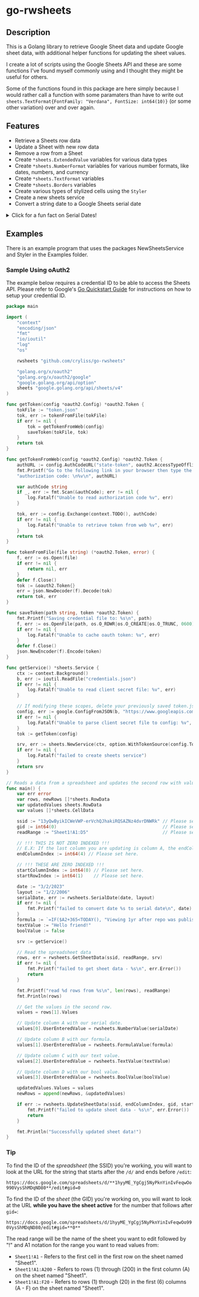 # go-rwsheets

## Description

This is a Golang library to retrieve Google Sheet data and update Google sheet data, with additional helper functions for updating the sheet values.

I create a lot of scripts using the Google Sheets API and these are some functions I've found myself commonly using and I thought they might be useful for others.

Some of the functions found in this package are here simply because I would rather call a function with some paramaters than have to write out `sheets.TextFormat{FontFamily: "Verdana", FontSize: int64(10)}` (or some other variation) over and over again.

## Features

- Retrieve a Sheets row data
- Update a Sheet with new row data
- Remove a row from a Sheet
- Create `*sheets.ExtendedValue` variables for various data types
- Create `*sheets.NumberFormat` variables for various number formats, like dates, numbers, and currency
- Create `*sheets.TextFormat` variables
- Create `*sheets.Borders` variables
- Create various types of stylized cells using the `Styler`
- Create a new sheets service
- Convert a string date to a Google Sheets serial date

<details>
    <summary>Click for a fun fact on Serial Dates!</summary>

    Calculating serial dates varies between Google Sheets and Excel!
    Google Sheets uses `12/30/1899` for the start date while Excel uses `1/1/1900`. [src](https://www.lifewire.com/entering-dates-with-the-date-function-3123948)
</details>

## Examples

There is an example program that uses the packages NewSheetsService and Styler in the Examples folder.

### Sample Using oAuth2

The example below requires a credential ID to be able to access the Sheets API. Please refer to Google's [Go Quickstart Guide](https://developers.google.com/sheets/api/quickstart/go) for instructions on how to setup your credential ID.

```go
package main

import (
    "context"
    "encoding/json"
    "fmt"
    "io/ioutil"
    "log"
    "os"

    rwsheets "github.com/cryliss/go-rwsheets"

    "golang.org/x/oauth2"
    "golang.org/x/oauth2/google"
    "google.golang.org/api/option"
    sheets "google.golang.org/api/sheets/v4"
)

func getToken(config *oauth2.Config) *oauth2.Token {
    tokFile := "token.json"
    tok, err := tokenFromFile(tokFile)
    if err != nil {
        tok = getTokenFromWeb(config)
        saveToken(tokFile, tok)
    }
    return tok
}

func getTokenFromWeb(config *oauth2.Config) *oauth2.Token {
    authURL := config.AuthCodeURL("state-token", oauth2.AccessTypeOffline)
    fmt.Printf("Go to the following link in your browser then type the "+
    "authorization code: \n%v\n", authURL)

    var authCode string
    if _, err := fmt.Scan(&authCode); err != nil {
        log.Fatalf("Unable to read authorization code %v", err)
    }

    tok, err := config.Exchange(context.TODO(), authCode)
    if err != nil {
        log.Fatalf("Unable to retrieve token from web %v", err)
    }
    return tok
}

func tokenFromFile(file string) (*oauth2.Token, error) {
    f, err := os.Open(file)
    if err != nil {
        return nil, err
    }
    defer f.Close()
    tok := &oauth2.Token{}
    err = json.NewDecoder(f).Decode(tok)
    return tok, err
}

func saveToken(path string, token *oauth2.Token) {
    fmt.Printf("Saving credential file to: %s\n", path)
    f, err := os.OpenFile(path, os.O_RDWR|os.O_CREATE|os.O_TRUNC, 0600)
    if err != nil {
        log.Fatalf("Unable to cache oauth token: %v", err)
    }
    defer f.Close()
    json.NewEncoder(f).Encode(token)
}

func getService() *sheets.Service {
    ctx := context.Background()
    b, err := ioutil.ReadFile("credentials.json")
    if err != nil {
        log.Fatalf("Unable to read client secret file: %v", err)
    }

    // If modifying these scopes, delete your previously saved token.json.
    config, err := google.ConfigFromJSON(b, "https://www.googleapis.com/auth/spreadsheets")
    if err != nil {
        log.Fatalf("Unable to parse client secret file to config: %v", err)
    }
    tok := getToken(config)

    srv, err := sheets.NewService(ctx, option.WithTokenSource(config.TokenSource(ctx, tok)))
    if err != nil {
        log.Fatalf("failed to create sheets service")
    }
    return srv
}

// Reads a data from a spreadsheet and updates the second row with values of various formats
func main() {
    var err error
    var rows, newRows []*sheets.RowData
    var updatedValues sheets.RowData
    var values []*sheets.CellData

    ssid := "13yQwByikICWeVWP-erVchQJhakiRQSAZNz4dvrDNWRk" // Please set here.
    gid := int64(0)                                        // Please set here.
    readRange := "Sheet1!A1:D5"                            // Please set here.

    // !!! THIS IS NOT ZERO INDEXED !!!
    // E.X: If the last column you are updating is column A, the endColumnIndex is 1.
    endColumnIndex := int64(4) // Please set here.

    // !!! THESE ARE ZERO INDEXED !!!
    startColumnIndex := int64(0) // Please set here.
    startRowIndex := int64(1)    // Please set here.

    date := "3/2/2023"
    layout := "1/2/2006"
    serialDate, err := rwsheets.SerialDate(date, layout)
    if err != nil {
        fmt.Printf("failed to convert date %s to serial date\n", date)
    }
    formula := `=IF($A2+365<TODAY(), "Viewing 1yr after repo was published", "")`
    textValue := "Hello friend!"
    boolValue := false

    srv := getService()

    // Read the spreadsheet data
    rows, err = rwsheets.GetSheetData(ssid, readRange, srv)
    if err != nil {
        fmt.Printf("failed to get sheet data - %s\n", err.Error())
        return
    }

    fmt.Printf("read %d rows from %s\n", len(rows), readRange)
    fmt.Println(rows)

    // Get the values in the second row.
    values = rows[1].Values

    // Update column A with our serial date.
    values[0].UserEnteredValue = rwsheets.NumberValue(serialDate)

    // Update column B with our formula.
    values[1].UserEnteredValue = rwsheets.FormulaValue(formula)

    // Update column C with our text value.
    values[2].UserEnteredValue = rwsheets.TextValue(textValue)

    // Update column D with our bool value.
    values[3].UserEnteredValue = rwsheets.BoolValue(boolValue)

    updatedValues.Values = values
    newRows = append(newRows, &updatedValues)

    if err := rwsheets.UpdateSheetData(ssid, endColumnIndex, gid, startColumnIndex, startRowIndex, newRows, srv); err != nil {
        fmt.Printf("failed to update sheet data - %s\n", err.Error())
        return
    }

    fmt.Println("Successfully updated sheet data!")
}
```

### Tip

To find the ID of the *spreadsheet* (the SSID) you're working, you will want to look at the URL for the string that starts after the `/d/` and ends before `/edit`:

`https://docs.google.com/spreadsheets/d/**1hyyME_YgCgj5NyPknYinIvFeqwOo990VysShMDqND80**/edit#gid=0`

To find the ID of the *sheet* (the GID) you're working on, you will want to look at the URL **while you have the sheet active** for the number that follows after `gid=`:

`https://docs.google.com/spreadsheets/d/1hyyME_YgCgj5NyPknYinIvFeqwOo990VysShMDqND80/edit#gid=**0**`

The read range will be the name of the sheet you want to edit followed by "!" and A1 notation for the range you want to read values from:

- `Sheet1!A1` - Refers to the first cell in the first row on the sheet named "Sheet1".
- `Sheet1!A1:A200` - Refers to rows (1) through (200) in the first column (A) on the sheet named "Sheet1".
- `Sheet1!A1:F20` - Refers to rows (1) through (20) in the first (6) columns (A - F) on the sheet named "Sheet1".
